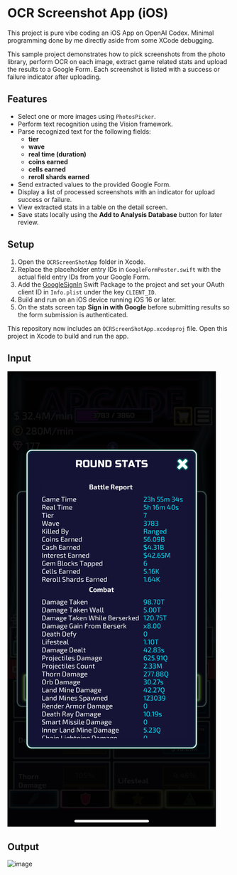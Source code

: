 # OCR Screenshot App (iOS)

This project is pure vibe coding an iOS App on OpenAI Codex. Minimal programming done by me directly aside from some XCode debugging.

This sample project demonstrates how to pick screenshots from the photo library, perform OCR on each image, extract game related stats and upload the results to a Google Form. Each screenshot is listed with a success or failure indicator after uploading.

## Features

- Select one or more images using `PhotosPicker`.
- Perform text recognition using the Vision framework.
- Parse recognized text for the following fields:
  - **tier**
  - **wave**
  - **real time (duration)**
  - **coins earned**
  - **cells earned**
  - **reroll shards earned**
- Send extracted values to the provided Google Form.
- Display a list of processed screenshots with an indicator for upload success or failure.
- View extracted stats in a table on the detail screen.
- Save stats locally using the **Add to Analysis Database** button for later review.

## Setup

1. Open the `OCRScreenShotApp` folder in Xcode.
2. Replace the placeholder entry IDs in `GoogleFormPoster.swift` with the actual field entry IDs from your Google Form.
3. Add the [GoogleSignIn](https://github.com/google/GoogleSignIn-iOS) Swift Package to the project and set your OAuth client ID in `Info.plist` under the key `CLIENT_ID`.
4. Build and run on an iOS device running iOS 16 or later.
5. On the stats screen tap **Sign in with Google** before submitting results so the form submission is authenticated.

This repository now includes an `OCRScreenShotApp.xcodeproj` file. Open this project in Xcode to build and run the app.

## Input

![example](https://github.com/gavingmiller/ocr-screen-shot-app/blob/main/OCRScreenShotApp/OCRScreenShotApp/example.png)

## Output

<img width="350" alt="image" src="https://github.com/user-attachments/assets/60a3c0f3-b51d-43c7-9875-0933d7eeb65f" />


